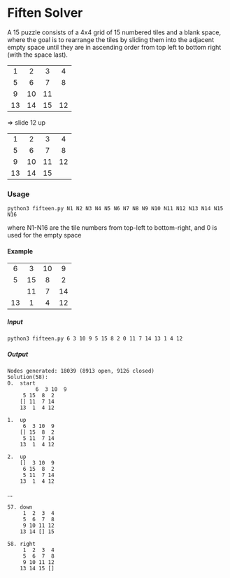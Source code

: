 # Fiften Solver
A 15 puzzle consists of a 4x4 grid of 15 numbered tiles and a blank space, where the goal is to rearrange the tiles by sliding them into the adjacent empty space until they are in ascending order from top left to bottom right (with the space last).

| | | | |
| :-: | :-: | :-: | :-: |
|  1 | 2  | 3  | 4  |
|  5 | 6  | 7  | 8  |
|  9 | 10  | 11  |   |
| 13 | 14 | 15 | 12 |

=> slide 12 up

| | | | |
| :-: | :-: | :-: | :-: |
|  1 | 2  | 3  | 4  |
|  5 | 6  | 7  | 8  |
|  9 | 10  | 11  | 12 |
| 13 | 14 | 15 |  |

### Usage
`python3 fifteen.py N1 N2 N3 N4 N5 N6 N7 N8 N9 N10 N11 N12 N13 N14 N15 N16`

where N1-N16 are the tile numbers from top-left to bottom-right, and 0 is used for the empty space

#### Example
| | | | |
| :-: | :-: | :-: | :-: |
|   6 |   3 | 10 |   9 |
|   5 | 15 |   8 |   2 |
|      | 11 |   7 | 14 |
| 13 |   1 |  4  | 12 |

##### Input

`python3 fifteen.py 6 3 10 9 5 15 8 2 0 11 7 14 13 1 4 12`

##### Output
```
Nodes generated: 18039 (8913 open, 9126 closed)
Solution(58):
0.	start
         6  3 10  9
	 5 15  8  2
	[] 11  7 14
	13  1  4 12

1.	up
	 6  3 10  9
	[] 15  8  2
	 5 11  7 14
	13  1  4 12

2.	up
	[]  3 10  9
	 6 15  8  2
	 5 11  7 14
	13  1  4 12
```
...
```
57.	down
	 1  2  3  4
	 5  6  7  8
	 9 10 11 12
	13 14 [] 15

58.	right
	 1  2  3  4
	 5  6  7  8
	 9 10 11 12
	13 14 15 []
```
